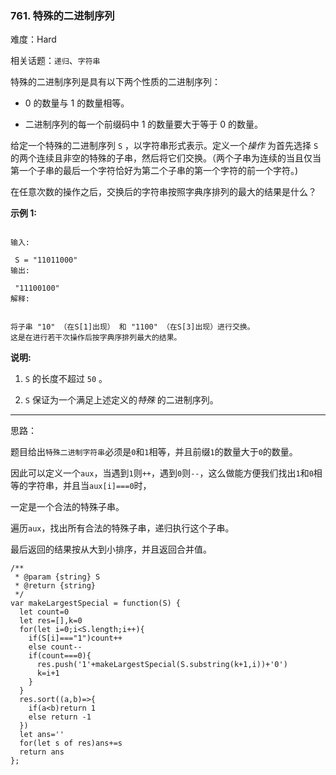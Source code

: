 ### 761. 特殊的二进制序列

难度：Hard

相关话题：`递归`、`字符串`

特殊的二进制序列是具有以下两个性质的二进制序列：




* 0 的数量与 1 的数量相等。

* 二进制序列的每一个前缀码中 1 的数量要大于等于 0 的数量。





给定一个特殊的二进制序列 `S` ，以字符串形式表示。定义一个*操作* 为首先选择 `S` 的两个连续且非空的特殊的子串，然后将它们交换。（两个子串为连续的当且仅当第一个子串的最后一个字符恰好为第二个子串的第一个字符的前一个字符。)



在任意次数的操作之后，交换后的字符串按照字典序排列的最大的结果是什么？



**示例 1:** 



```

输入:

 S = "11011000"
输出:

 "11100100"
解释:


将子串 "10" （在S[1]出现） 和 "1100" （在S[3]出现）进行交换。
这是在进行若干次操作后按字典序排列最大的结果。
```


**说明:** 




1.  `S` 的长度不超过 `50` 。

2.  `S` 保证为一个满足上述定义的*特殊* 的二进制序列。






-----

思路：

题目给出`特殊二进制字符串`必须是`0`和`1`相等，并且前缀`1`的数量大于`0`的数量。

因此可以定义一个`aux`，当遇到`1`则`++`，遇到`0`则`--`，这么做能方便我们找出`1`和`0`相等的字符串，并且当`aux[i]===0`时，

一定是一个合法的特殊子串。

遍历`aux`，找出所有合法的特殊子串，递归执行这个子串。

最后返回的结果按从大到小排序，并且返回合并值。
```
/**
 * @param {string} S
 * @return {string}
 */
var makeLargestSpecial = function(S) {
  let count=0
  let res=[],k=0
  for(let i=0;i<S.length;i++){
    if(S[i]==="1")count++
    else count--
    if(count===0){
      res.push('1'+makeLargestSpecial(S.substring(k+1,i))+'0')
      k=i+1
    }
  }
  res.sort((a,b)=>{
    if(a<b)return 1
    else return -1
  })
  let ans=''
  for(let s of res)ans+=s
  return ans
};
```

